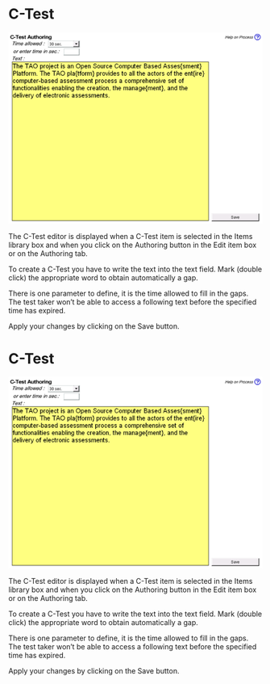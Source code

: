<!--
created_at: '2012-03-19 19:50:33'
updated_at: '2013-03-13 15:27:03'
authors:
    - 'Jérôme Bogaerts'
contributors:
    - 'Sophie Doublet'
tags:
    - Authoring
-->

C-Test
======

![](../resources/ctest-authoring.png)

The C-Test editor is displayed when a C-Test item is selected in the Items library box and when you click on the Authoring button in the Edit item box or on the Authoring tab.

To create a C-Test you have to write the text into the text field. Mark (double click) the appropriate word to obtain automatically a gap.

There is one parameter to define, it is the time allowed to fill in the gaps. The test taker won’t be able to access a following text before the specified time has expired.

Apply your changes by clicking on the Save button.

C-Test
======

![](../resources/ctest-authoring.png)

The C-Test editor is displayed when a C-Test item is selected in the Items library box and when you click on the Authoring button in the Edit item box or on the Authoring tab.

To create a C-Test you have to write the text into the text field. Mark (double click) the appropriate word to obtain automatically a gap.

There is one parameter to define, it is the time allowed to fill in the gaps. The test taker won’t be able to access a following text before the specified time has expired.

Apply your changes by clicking on the Save button.


